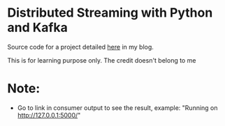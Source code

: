 # Distributed Streaming with Python and Kafka
Source code for a project detailed [here](https://medium.com/@kevin.michael.horan/distributed-video-streaming-with-python-and-kafka-551de69fe1dd) in my blog. 

This is for learning purpose only. The credit doesn't belong to me

# Note:
- Go to link in consumer output to see the result, example: "Running on http://127.0.0.1:5000/"
